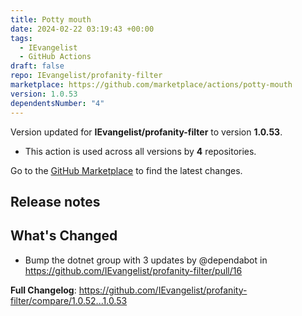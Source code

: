 ```yaml
---
title: Potty mouth
date: 2024-02-22 03:19:43 +00:00
tags:
  - IEvangelist
  - GitHub Actions
draft: false
repo: IEvangelist/profanity-filter
marketplace: https://github.com/marketplace/actions/potty-mouth
version: 1.0.53
dependentsNumber: "4"
---
```



Version updated for **IEvangelist/profanity-filter** to version **1.0.53**.
- This action is used across all versions by **4** repositories.

Go to the [GitHub Marketplace](https://github.com/marketplace/actions/potty-mouth) to find the latest changes.

## Release notes

## What's Changed
* Bump the dotnet group with 3 updates by @dependabot in https://github.com/IEvangelist/profanity-filter/pull/16


**Full Changelog**: https://github.com/IEvangelist/profanity-filter/compare/1.0.52...1.0.53
